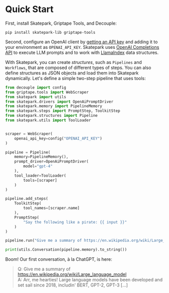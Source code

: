 # Quick Start

First, install Skatepark, Griptape Tools, and Decouple:

```
pip install skatepark-lib griptape-tools
```

Second, configure an OpenAI client by [getting an API key](https://beta.openai.com/account/api-keys) and adding it to your environment as `OPENAI_API_KEY`. Skatepark uses [OpenAI Completions API](https://platform.openai.com/docs/guides/completion) to execute LLM prompts and to work with [LlamaIndex](https://gpt-index.readthedocs.io/en/latest/index.html) data structures.

With Skatepark, you can create *structures*, such as `Pipelines` and `Workflows`, that are composed of different types of steps. You can also define structures as JSON objects and load them into Skatepark dynamically. Let's define a simple two-step pipeline that uses tools:

```python
from decouple import config
from griptape.tools import WebScraper
from skatepark import utils
from skatepark.drivers import OpenAiPromptDriver
from skatepark.memory import PipelineMemory
from skatepark.steps import PromptStep, ToolkitStep
from skatepark.structures import Pipeline
from skatepark.utils import ToolLoader


scraper = WebScraper(
    openai_api_key=config("OPENAI_API_KEY")
)

pipeline = Pipeline(
    memory=PipelineMemory(),
    prompt_driver=OpenAiPromptDriver(
        model="gpt-4"
    ),
    tool_loader=ToolLoader(
        tools=[scraper]
    )
)

pipeline.add_steps(
    ToolkitStep(
        tool_names=[scraper.name]
    ),
    PromptStep(
        "Say the following like a pirate: {{ input }}"
    )
)

pipeline.run("Give me a summary of https://en.wikipedia.org/wiki/Large_language_model")

print(utils.Conversation(pipeline.memory).to_string())

```

Boom! Our first conversation, à la ChatGPT, is here:

> Q: Give me a summary of https://en.wikipedia.org/wiki/Large_language_model  
> A: Arr, me hearties! Large language models have been developed and set sail since 2018, includin' BERT, GPT-2, GPT-3 [...]
